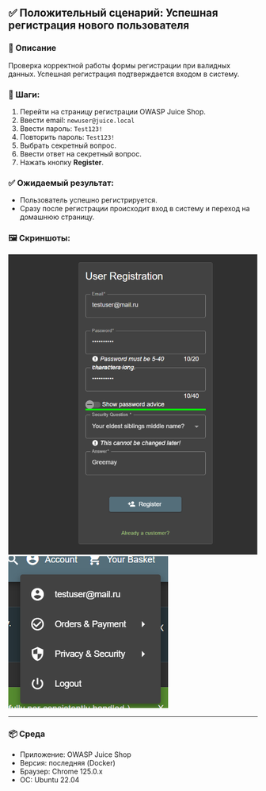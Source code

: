## ✅ Положительный сценарий: Успешная регистрация нового пользователя

### 📌 Описание
Проверка корректной работы формы регистрации при валидных данных. Успешная регистрация подтверждается входом в систему.

### 📍 Шаги:
1. Перейти на страницу регистрации OWASP Juice Shop.
2. Ввести email: `newuser@juice.local`
3. Ввести пароль: `Test123!`
4. Повторить пароль: `Test123!`
5. Выбрать секретный вопрос.
6. Ввести ответ на секретный вопрос.
7. Нажать кнопку **Register**.

### ✅ Ожидаемый результат:
- Пользователь успешно регистрируется.
- Сразу после регистрации происходит вход в систему и переход на домашнюю страницу.

### 🖼️ Скриншоты:
![Форма регистрации](../images/registration_success_form.png)
![Успешный вход](../images/registration_success_dashboard.png)

---

### 📦 Среда
- Приложение: OWASP Juice Shop
- Версия: последняя (Docker)
- Браузер: Chrome 125.0.x
- ОС: Ubuntu 22.04
